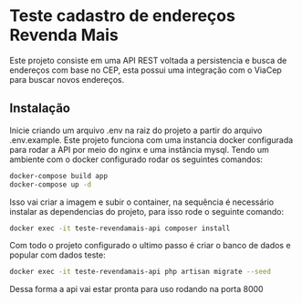 # Teste cadastro de endereços Revenda Mais

Este projeto consiste em uma API REST voltada a persistencia e busca de endereços com base no CEP, esta possui uma integração com o ViaCep para buscar novos endereços.

## Instalação

Inicie criando um arquivo .env na raiz do projeto a partir do arquivo .env.example.
Este projeto funciona com uma instancia docker configurada para rodar a API por meio do nginx e uma instância mysql. Tendo um ambiente com o docker configurado rodar os seguintes comandos:

```bash
docker-compose build app
docker-compose up -d
```

Isso vai criar a imagem e subir o container, na sequência é necessário instalar as dependencias do projeto, para isso rode o seguinte comando:

```bash
docker exec -it teste-revendamais-api composer install
```

Com todo o projeto configurado o ultimo passo é criar o banco de dados e popular com dados teste:

```bash
docker exec -it teste-revendamais-api php artisan migrate --seed
```

Dessa forma a api vai estar pronta para uso rodando na porta 8000